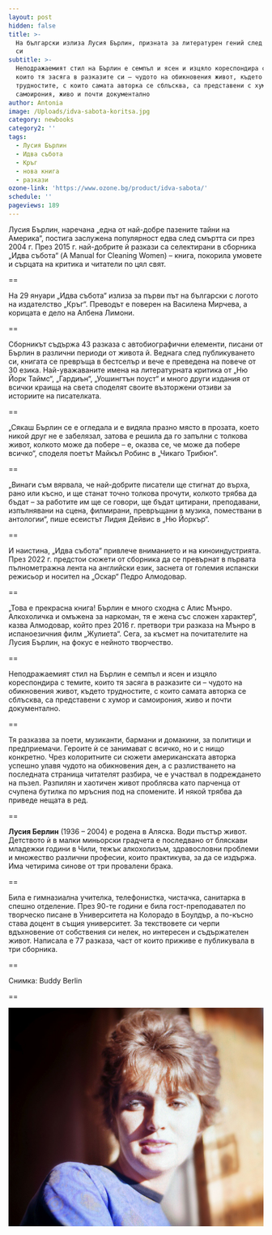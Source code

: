 ```yaml
---
layout: post
hidden: false
title: >-
  На български излиза Лусия Бърлин, призната за литературен гений след смъртта
  си
subtitle: >-
  Неподражаемият стил на Бърлин е семпъл и ясен и изцяло кореспондира с темите,
  които тя засяга в разказите си – чудото на обикновения живот, където
  трудностите, с които самата авторка се сблъсква, са представени с хумор и
  самоирония, живо и почти документално
author: Antonia
image: /Uploads/idva-sabota-koritsa.jpg
category: newbooks
category2: ''
tags:
  - Лусия Бърлин
  - Идва събота
  - Кръг
  - нова книга
  - разкази
ozone-link: 'https://www.ozone.bg/product/idva-sabota/'
schedule: ''
pageviews: 189
---
```

Лусия Бърлин, наречана „една от най-добре пазените тайни на Америка“, постига заслужена популярност едва след смъртта си през 2004 г. През 2015 г. най-добрите й разкази са селектирани в сборника „Идва събота“ (A Manual for Cleaning Women) – книга, покорила умовете и сърцата на критика и читатели по цял свят. 

\==

На 29 януари „Идва събота“ излиза за първи път на български с логото на издателство „Кръг“. Преводът е поверен на Василена Мирчева, а корицата е дело на Албена Лимони. 

\==

Сборникът съдържа 43 разказа с автобиографични елементи, писани от Бърлин в различни периоди от живота й. Веднага след публикуването си, книгата се превръща в бестселър и вече е преведена на повече от 30 езика. Най-уважаваните имена на литературната критика от „Ню Йорк Таймс“, „Гардиън“, „Уошингтън поуст“ и много други издания от всички краища на света споделят своите възторжени отзиви за историите на писателката.

\==

„Сякаш Бърлин се е огледала и е видяла празно място в прозата, което никой друг не е забелязал, затова е решила да го запълни с толкова живот, колкото може да побере – е, оказва се, че може да побере всичко“, споделя поетът Майкъл Робинс в „Чикаго Трибюн“.

\==

„Винаги съм вярвала, че най-добрите писатели ще стигнат до върха, рано или късно, и ще станат точно толкова прочути, колкото трябва да бъдат – за работите им ще се говори, ще бъдат цитирани, преподавани, изпълнявани на сцена, филмирани, превръщани в музика, помествани в антологии“, пише есеистът Лидия Дейвис в „Ню Йоркър“.

\==

И наистина, „Идва събота“ привлече вниманието и на киноиндустрията. През 2022 г. предстои сюжети от сборника да се превърнат в първата пълнометражна лента на английски език, заснета от големия испански режисьор и носител на „Оскар“ Педро Алмодовар. 

\==

„Това е прекрасна книга! Бърлин е много сходна с Алис Мънро. Алкохоличка и омъжена за наркоман, тя е жена със сложен характер“, казва Алмодовар, който през 2016 г. претвори три разказа на Мънро в испаноезичния филм „Жулиета“. Сега, за късмет на почитателите на Лусия Бърлин, на фокус е нейното творчество.

\==

Неподражаемият стил на Бърлин е семпъл и ясен и изцяло кореспондира с темите, които тя засяга в разказите си – чудото на обикновения живот, където трудностите, с които самата авторка се сблъсква, са представени с хумор и самоирония, живо и почти документално. 

\==

Тя разказва за поети, музиканти, бармани и домакини, за политици и предприемачи. Героите ѝ се занимават с всичко, но и с нищо конкретно. Чрез колоритните си сюжети американската авторка успешно улавя чудото на обикновения ден, а с разлистването на последната страница читателят разбира, че е участвал в подреждането на пъзел. Разпилян и хаотичен живот проблясва като парченца от счупена бутилка по мръсния под на спомените. И някой трябва да приведе нещата в ред.

\==

**Лусия Берлин** (1936 – 2004) е родена в Аляска. Води пъстър живот. Детството ѝ в малки миньорски градчета е последвано от бляскави младежки години в Чили, тежък алкохолизъм, здравословни проблеми и множество различни професии, които практикува, за да се издържа. Има четирима синове от три провалени брака.

\==

Била е гимназиална учителка, телефонистка, чистачка, санитарка в спешно отделение. През 90-те години е била гост-преподавател по творческо писане в Университета на Колорадо в Боулдър, а по-късно става доцент в същия университет. За текствовете си черпи вдъхновение от собствения си нелек, но интересен и съдържателен живот. Написала е 77 разказа, част от които приживе е публикувала в три сборника. 

\==

Снимка: Buddy Berlin

\==

![](/Uploads/berlin-lucia.jpg)